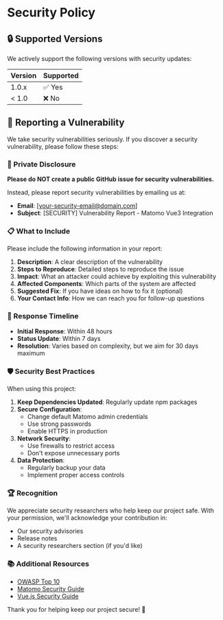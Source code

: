 # Security Policy

## 🔒 Supported Versions

We actively support the following versions with security updates:

| Version | Supported          |
| ------- | ------------------ |
| 1.0.x   | ✅ Yes             |
| < 1.0   | ❌ No              |

## 🚨 Reporting a Vulnerability

We take security vulnerabilities seriously. If you discover a security vulnerability, please follow these steps:

### 📧 Private Disclosure

**Please do NOT create a public GitHub issue for security vulnerabilities.**

Instead, please report security vulnerabilities by emailing us at:
- **Email**: [your-security-email@domain.com]
- **Subject**: [SECURITY] Vulnerability Report - Matomo Vue3 Integration

### 📋 What to Include

Please include the following information in your report:

1. **Description**: A clear description of the vulnerability
2. **Steps to Reproduce**: Detailed steps to reproduce the issue
3. **Impact**: What an attacker could achieve by exploiting this vulnerability
4. **Affected Components**: Which parts of the system are affected
5. **Suggested Fix**: If you have ideas on how to fix it (optional)
6. **Your Contact Info**: How we can reach you for follow-up questions

### 🔄 Response Timeline

- **Initial Response**: Within 48 hours
- **Status Update**: Within 7 days
- **Resolution**: Varies based on complexity, but we aim for 30 days maximum

### 🛡️ Security Best Practices

When using this project:

1. **Keep Dependencies Updated**: Regularly update npm packages
2. **Secure Configuration**: 
   - Change default Matomo admin credentials
   - Use strong passwords
   - Enable HTTPS in production
3. **Network Security**: 
   - Use firewalls to restrict access
   - Don't expose unnecessary ports
4. **Data Protection**: 
   - Regularly backup your data
   - Implement proper access controls

### 🏆 Recognition

We appreciate security researchers who help keep our project safe. With your permission, we'll acknowledge your contribution in:

- Our security advisories
- Release notes
- A security researchers section (if you'd like)

### 📚 Additional Resources

- [OWASP Top 10](https://owasp.org/www-project-top-ten/)
- [Matomo Security Guide](https://matomo.org/docs/security/)
- [Vue.js Security Guide](https://vuejs.org/guide/best-practices/security.html)

Thank you for helping keep our project secure! 🙏